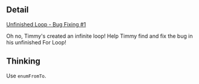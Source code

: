 ## Detail

[Unfinished Loop - Bug Fixing #1](https://www.codewars.com/kata/unfinished-loop-bug-fixing-number-1/train/haskell)

Oh no, Timmy's created an infinite loop! Help Timmy find and fix the bug in his unfinished For Loop!

## Thinking

Use `enumFromTo`.